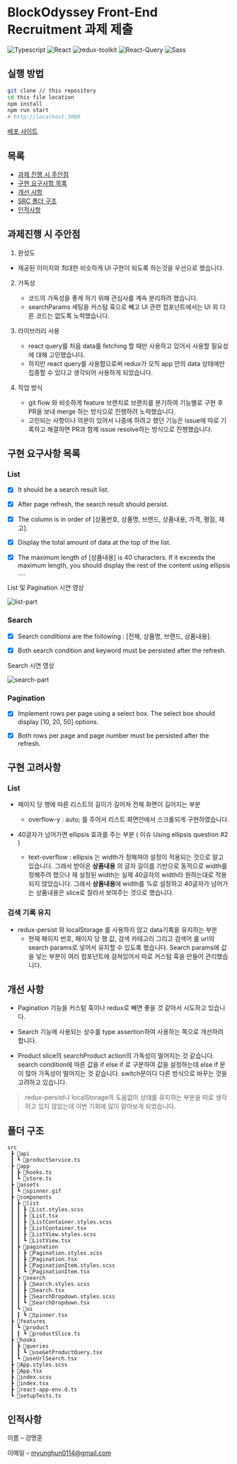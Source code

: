 # BlockOdyssey Front-End Recruitment 과제 제출 

<p>
<img alt="Typescript" src="https://img.shields.io/badge/Typescript-v4.9.4-3178C6?style=plastic&logoColor=white%22/%3E"/>
<img alt="React" src="https://img.shields.io/badge/React-v18.2.0-61DAFB?style=plastic&logo=react&logoColor=white"/>
<img alt="redux-toolkit" src="https://img.shields.io/badge/React redux-v8.0.5-764ABC?style=plastic&logo=redux&logoColor=white"/>
<img alt="React-Query" src="https://img.shields.io/badge/React Query-v4.22.4-FF4154?style=plastic&logo=reactquery&logoColor=white"/>
<img alt="Sass" src="https://img.shields.io/badge/Sass-v1.57.1-CC6699?style=plastic&logo=sass&logoColor=white"/>
</p>

## 실행 방법

```sh
git clone // this repository
cd this file location
npm install 
npm run start
# http://localhost:3000
```

 [배포 사이트](https://michoball.github.io/blockOdyssey-fe/)


## 목록

- [과제 진행 시 주안점](#과제진행-시-주안점)<br/>
- [구현 요구사항 목록](#구현-요구사항-목록)<br/>
- [개선 사항](#개선-사항)<br/>
- [SRC 폴더 구조](#폴더-구조)<br/>
- [인적사항](#인적사항)<br/>



## 과제진행 시 주안점 


1.  완성도 
   - 제공된 이미지와 최대한 비슷하게 UI 구현이 되도록 하는것을 우선으로 했습니다. 
   
2. 가독성
   - 코드의 가독성을 좋게 하기 위해 관심사를 계속 분리하려 했습니다.  
   - searchParams 세팅을 커스텀 훅으로 빼고 UI 관련 컴포넌트에서는 UI 외 다른 코드는 없도록 노력했습니다.  

3. 라이브러리 사용
   - react query를 처음 data를 fetching 할 때만 사용하고 있어서 사용할 필요성에 대해 고민했습니다. 
   - 하지만 react query를 사용함으로써 redux가 오직 app 안의 data 상태에만 집중할 수 있다고 생각되어 사용하게 되었습니다.   

4. 작업 방식
   - git flow 와 비슷하게 feature 브랜치로 브랜치를 분기하여 기능별로 구현 후 PR을 보내 merge 하는 방식으로 진행하려 노력했습니다.
   - 고민되는 사항이나 의문이 있어서 나중에 하려고 했던 기능은 issue에 따로 기록하고 해결하면 PR과 함께 issue resolve하는 방식으로 진행했습니다. 


## 구현 요구사항 목록

### List


- [x] It should be a search result list.
- [x] After page refresh, the search result should persist.
- [x] The column is in order of [상품번호, 상품명, 브랜드, 상품내용, 가격, 평점, 재고].
- [x] Display the total amount of data at the top of the list.
- [x] The maximum length of [상품내용] is 40 characters. If it exceeds the maximum length, you should display the rest of the content using ellipsis ....


List 및 Pagination 시연 영상

![list-part](https://user-images.githubusercontent.com/79836148/216230784-07184d76-ed02-4add-a464-9bc91f068936.gif)


 ### Search


- [x] Search conditions are the following : [전체, 상품명, 브랜드, 상품내용].
- [x] Both search condition and keyword must be persisted after the refresh.


Search 시연 영상

![search-part](https://user-images.githubusercontent.com/79836148/216230884-9b4e3289-ab10-4d35-8926-5cd71cf45aa3.gif)


 ### Pagination


- [x] Implement rows per page using a select box. The select box should display [10, 20, 50] options.
- [x] Both rows per page and page number must be persisted after the refresh.


## 구현 고려사항


### List

* 페이지 당 행에 따른 리스트의 길이가 길어져 전체 화면이 길어지는 부분

  - overflow-y : auto; 를 주어서 리스트 화면안에서 스크롤되게 구현하였습니다.
  
* 40글자가 넘어가면 ellipsis 효과를 주는 부분  ( 이슈 Using ellipsis question #2 )

  - text-overflow : ellipsis 는 width가 정해져야 설정이 적용되는 것으로 알고 있습니다. 그래서 받아온 **상품내용** 의 글자 길이를 기반으로 동적으로 width를 정해주려 했으나 
    재 설정된 width는 실제 40글자의 width라 원하는대로 적용되지 않았습니다. 그래서 **상품내용**에 width를 %로 설정하고 40글자가 넘어가는 상품내용은 slice로 잘라서 보여주는 것으로 했습니다.  

### 검색 기록 유지

*  redux-persist 와 localStorage 를 사용하지 않고 data기록을 유지하는 부분
   - 현재 페이지 번호, 페이지 당 행 값, 검색 카테고리 그리고 검색어 를 url의 search params로 넣어서 유지할 수 있도록 했습니다. 
    Search params에 값을 넣는 부분이 여러 컴포넌트에 걸쳐있어서 따로 커스텀 훅을 만들어 관리했습니다.


## 개선 사항

- Pagination 기능을 커스텀 훅이나 redux로 빼면 좋을 것 같아서 시도하고 있습니다.

- Search 기능에 사용되는 상수를 type assertion하여 사용하는 쪽으로 개선하려 합니다.

- Product slice의 searchProduct action의 가독성이 떨어지는 것 같습니다. search condition에 따른 값을 if else if 로 구분하여 값을 설정하는데 else if 문이 많아 가독성이 떨어지는 것 같습니다. switch문이다 다른 방식으로 바꾸는 것을 고려하고 있습니다. 

> redux-persist나 localStorage의 도움없이 상태를 유지하는 부분을 따로 생각하고 있지 않았는데 이번 기회에 많이 알아보게 되었습니다.  

## 폴더 구조

```
src
 ┣ 📂api
 ┃ ┗ 📜productService.ts
 ┣ 📂app
 ┃ ┣ 📜hooks.ts
 ┃ ┗ 📜store.ts
 ┣ 📂assets
 ┃ ┗ 📜spinner.gif
 ┣ 📂components
 ┃ ┣ 📂list
 ┃ ┃ ┣ 📜List.styles.scss
 ┃ ┃ ┣ 📜List.tsx
 ┃ ┃ ┣ 📜ListContainer.styles.scss
 ┃ ┃ ┣ 📜ListContainer.tsx
 ┃ ┃ ┣ 📜ListView.styles.scss
 ┃ ┃ ┗ 📜ListView.tsx
 ┃ ┣ 📂pagination
 ┃ ┃ ┣ 📜Pagination.styles.scss
 ┃ ┃ ┣ 📜Pagination.tsx
 ┃ ┃ ┣ 📜PaginationItem.styles.scss
 ┃ ┃ ┗ 📜PaginationItem.tsx
 ┃ ┣ 📂search
 ┃ ┃ ┣ 📜Search.styles.scss
 ┃ ┃ ┣ 📜Search.tsx
 ┃ ┃ ┣ 📜SearchDropdown.styles.scss
 ┃ ┃ ┗ 📜SearchDropdown.tsx
 ┃ ┗ 📂ui
 ┃ ┃ ┗ 📜Spinner.tsx
 ┣ 📂features
 ┃ ┗ 📂product
 ┃ ┃ ┗ 📜productSlice.ts
 ┣ 📂hooks
 ┃ ┣ 📂queries
 ┃ ┃ ┗ 📜useGetProductQuery.tsx
 ┃ ┗ 📜useUrlSearch.tsx
 ┣ 📜App.styles.scss
 ┣ 📜App.tsx
 ┣ 📜index.scss
 ┣ 📜index.tsx
 ┣ 📜react-app-env.d.ts
 ┗ 📜setupTests.ts
```



## 인적사항


이름 – 강명훈 

이메일 – myunghun0114@gmail.com

